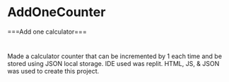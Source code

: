 # AddOneCounter
===Add one calculator===
#
Made a calculator counter that can be incremented by 1 each time and be stored using JSON local storage. IDE used was replit. HTML, JS, & JSON was used to create this project.
